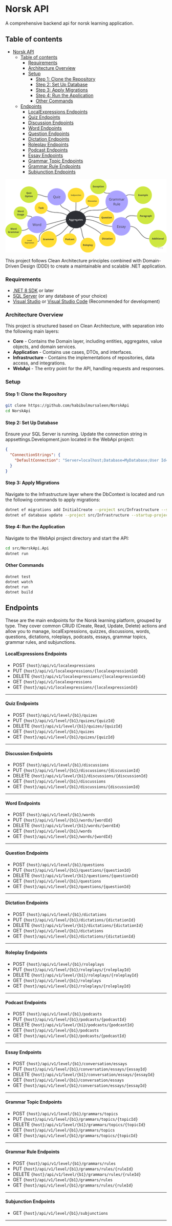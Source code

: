 # Norsk API

A comprehensive backend api for norsk learning application. 

## Table of contents

- [Norsk API](#norsk-api)
  - [Table of contents](#table-of-contents)
    - [Requirements](#requirements)
    - [Architecture Overview](#architecture-overview)
    - [Setup](#setup)
      - [Step 1: Clone the Repository](#step-1-clone-the-repository)
      - [Step 2: Set Up Database](#step-2-set-up-database)
      - [Step 3: Apply Migrations](#step-3-apply-migrations)
      - [Step 4: Run the Application](#step-4-run-the-application)
      - [Other Commands](#other-commands)
  - [Endpoints](#endpoints)
      - [LocalExpressions Endpoints](#localexpressions-endpoints)
      - [Quiz Endpoints](#quiz-endpoints)
      - [Discussion Endpoints](#discussion-endpoints)
      - [Word Endpoints](#word-endpoints)
      - [Question Endpoints](#question-endpoints)
      - [Dictation Endpoints](#dictation-endpoints)
      - [Roleplay Endpoints](#roleplay-endpoints)
      - [Podcast Endpoints](#podcast-endpoints)
      - [Essay Endpoints](#essay-endpoints)
      - [Grammar Topic Endpoints](#grammar-topic-endpoints)
      - [Grammar Rule Endpoints](#grammar-rule-endpoints)
      - [Subjunction Endpoints](#subjunction-endpoints)

![Norsk API Aggregate](norskapi.png)

This project follows Clean Architecture principles combined with Domain-Driven Design (DDD) to create a maintainable and scalable .NET application.

### Requirements

- [.NET 8 SDK](https://dotnet.microsoft.com/download/dotnet/8.0) or later
- [SQL Server](https://www.microsoft.com/en-us/sql-server/sql-server-downloads) (or any database of your choice)
- [Visual Studio](https://visualstudio.microsoft.com/) or [Visual Studio Code](https://code.visualstudio.com/) (Recommended for development)

### Architecture Overview

This project is structured based on Clean Architecture, with separation into the following main layers:

- **Core** - Contains the Domain layer, including entities, aggregates, value objects, and domain services.
- **Application** - Contains use cases, DTOs, and interfaces.
- **Infrastructure** - Contains the implementations of repositories, data access, and integrations.
- **WebApi** - The entry point for the API, handling requests and responses.

### Setup

####  Step 1: Clone the Repository

```bash
git clone https://github.com/habibulmursaleen/NorskApi
cd NorskApi
```

####  Step 2: Set Up Database
Ensure your SQL Server is running. Update the connection string in appsettings.Development.json located in the WebApi project:
```json
{
  "ConnectionStrings": {
    "DefaultConnection": "Server=localhost;Database=MyDatabase;User Id=your-username;Password=your-password;"
  }
}

```

####  Step 3: Apply Migrations
Navigate to the Infrastructure layer where the DbContext is located and run the following commands to apply migrations:
```bash
dotnet ef migrations add InitialCreate --project src/Infrastructure --startup-project src/WebApi
dotnet ef database update --project src/Infrastructure --startup-project src/WebApi
```

####  Step 4: Run the Application
Navigate to the WebApi project directory and start the API:

```bash
cd src/NorskApi.Api
dotnet run
```
#### Other Commands

```
dotnet test
dotnet watch
dotnet run
dotnet build
```
## Endpoints 

These are the main endpoints for the Norsk learning platform, grouped by type. They cover common CRUD (Create, Read, Update, Delete) actions and allow you to manage, localExpressions, quizzes, discussions, words, questions, dictations, roleplays, podcasts, essays, grammar topics, grammar rules, and subjunctions.

#### LocalExpressions Endpoints

- POST `{host}/api/v1/localexpressions` 
- PUT `{host}/api/v1/localexpressions/{localexpressionId}`  
- DELETE `{host}/api/v1/localexpressions/{localexpressionId}`  
- GET `{host}/api/v1/localexpressions`  
- GET `{host}/api/v1/localexpressions/{localexpressionId}`  
---

#### Quiz Endpoints

- POST `{host}/api/v1/level/{b1}/quizes`  
- PUT `{host}/api/v1/level/{b1}/quizes/{quizId}` 
- DELETE `{host}/api/v1/level/{b1}/quizes/{quizId}`  
- GET `{host}/api/v1/level/{b1}/quizes`  
- GET `{host}/api/v1/level/{b1}/quizes/{quizId}` 
---

#### Discussion Endpoints

- POST `{host}/api/v1/level/{b1}/discussions`  
- PUT `{host}/api/v1/level/{b1}/discussions/{discussionId}`  
- DELETE `{host}/api/v1/level/{b1}/discussions/{discussionId}`  
- GET `{host}/api/v1/level/{b1}/discussions`  
- GET `{host}/api/v1/level/{b1}/discussions/{discussionId}`  

---

#### Word Endpoints

- POST `{host}/api/v1/level/{b1}/words`  
- PUT `{host}/api/v1/level/{b1}/words/{wordId}`  
- DELETE `{host}/api/v1/level/{b1}/words/{wordId}`  
- GET `{host}/api/v1/level/{b1}/words`  
- GET `{host}/api/v1/level/{b1}/words/{wordId}`  
---

#### Question Endpoints

- POST `{host}/api/v1/level/{b1}/questions`  
- PUT `{host}/api/v1/level/{b1}/questions/{questionId}`  
- DELETE `{host}/api/v1/level/{b1}/questions/{questionId}`  
- GET `{host}/api/v1/level/{b1}/questions`  
- GET `{host}/api/v1/level/{b1}/questions/{questionId}`  
---

#### Dictation Endpoints

- POST `{host}/api/v1/level/{b1}/dictations`  
- PUT `{host}/api/v1/level/{b1}/dictations/{dictationId}`  
- DELETE `{host}/api/v1/level/{b1}/dictations/{dictationId}`  
- GET `{host}/api/v1/level/{b1}/dictations`  
- GET `{host}/api/v1/level/{b1}/dictations/{dictationId}`  
---

#### Roleplay Endpoints

- POST `{host}/api/v1/level/{b1}/roleplays`  
- PUT `{host}/api/v1/level/{b1}/roleplays/{roleplayId}`  
- DELETE `{host}/api/v1/level/{b1}/roleplays/{roleplayId}`  
- GET `{host}/api/v1/level/{b1}/roleplays`  
- GET `{host}/api/v1/level/{b1}/roleplays/{roleplayId}`  
---

#### Podcast Endpoints

- POST `{host}/api/v1/level/{b1}/podcasts`  
- PUT `{host}/api/v1/level/{b1}/podcasts/{podcastId}`  
- DELETE `{host}/api/v1/level/{b1}/podcasts/{podcastId}`  
- GET `{host}/api/v1/level/{b1}/podcasts`  
- GET `{host}/api/v1/level/{b1}/podcasts/{podcastId}`  

---

#### Essay Endpoints

- POST `{host}/api/v1/level/{b1}/conversation/essays`  
- PUT `{host}/api/v1/level/{b1}/conversation/essays/{essayId}`  
- DELETE `{host}/api/v1/level/{b1}/conversation/essays/{essayId}`  
- GET `{host}/api/v1/level/{b1}/conversation/essays`  
- GET `{host}/api/v1/level/{b1}/conversation/essays/{essayId}`  
  
---

#### Grammar Topic Endpoints

- POST `{host}/api/v1/level/{b1}/grammars/topics`  
- PUT `{host}/api/v1/level/{b1}/grammars/topics/{topicId}`  
- DELETE `{host}/api/v1/level/{b1}/grammars/topics/{topicId}`  
- GET `{host}/api/v1/level/{b1}/grammars/topics`  
- GET `{host}/api/v1/level/{b1}/grammars/topics/{topicId}`  
  
---

#### Grammar Rule Endpoints

- POST `{host}/api/v1/level/{b1}/grammars/rules`  
- PUT `{host}/api/v1/level/{b1}/grammars/rules/{ruleId}`  
- DELETE `{host}/api/v1/level/{b1}/grammars/rules/{ruleId}`  
- GET `{host}/api/v1/level/{b1}/grammars/rules`  
- GET `{host}/api/v1/level/{b1}/grammars/rules/{ruleId}`  
---

#### Subjunction Endpoints

- GET `{host}/api/v1/level/{b1}/subjunctions`  
---

